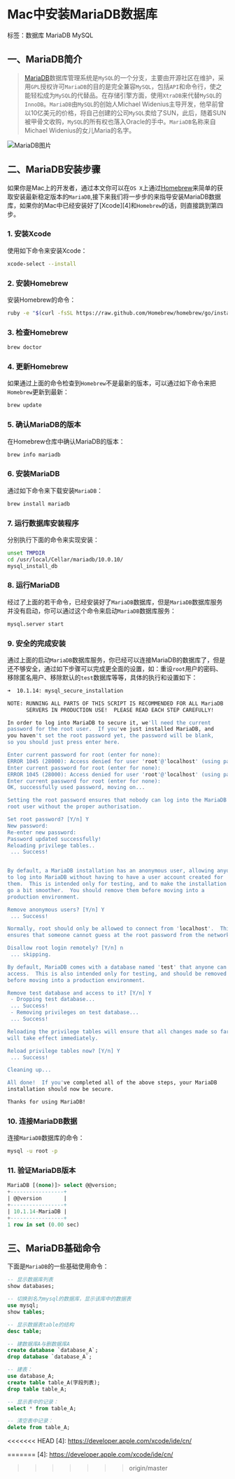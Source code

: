 # Mac中安装MariaDB数据库

标签：数据库 MariaDB MySQL

## 一、MariaDB简介

> [MariaDB][1]数据库管理系统是`MySQL`的一个分支，主要由开源社区在维护，采用`GPL`授权许可`MariaDB`的目的是完全兼容`MySQL`，包括`API`和命令行，使之能轻松成为`MySQL`的代替品。在存储引擎方面，使用`XtraDB`来代替`MySQL`的`InnoDB`。`MariaDB`由`MySQL`的创始人Michael Widenius主导开发，他早前曾以10亿美元的价格，将自己创建的公司`MySQL`卖给了SUN，此后，随着SUN被甲骨文收购，`MySQL`的所有权也落入Oracle的手中。`MariaDB`名称来自Michael Widenius的女儿Maria的名字。

![MariaDB图片][2]

## 二、MariaDB安装步骤

如果你是Mac上的开发者，通过本文你可以在`OS X`上通过[Homebrew][3]来简单的获取安装最新稳定版本的`MariaDB`,接下来我们将一步步的来指导安装MariaDB数据库，如果你的Mac中已经安装好了[Xcode][4]和`Homebrew`的话，则直接跳到第四步。

### 1. 安装Xcode

使用如下命令来安装Xcode：

```bash
xcode-select --install
```

### 2. 安装Homebrew

安装Homebrew的命令：

```bash
ruby -e "$(curl -fsSL https://raw.github.com/Homebrew/homebrew/go/install)"
```

### 3. 检查Homebrew

```bash
brew doctor
```

### 4. 更新Homebrew

如果通过上面的命令检查到`Homebrew`不是最新的版本，可以通过如下命令来把`Homebrew`更新到最新：

```bash
brew update
```

### 5. 确认MariaDB的版本

在Homebrew仓库中确认MariaDB的版本：

```bash
brew info mariadb
```

### 6. 安装MariaDB

通过如下命令来下载安装`MariaDB`：

```bash
brew install mariadb
```

### 7. 运行数据库安装程序

分别执行下面的命令来实现安装：

```bash
unset TMPDIR
cd /usr/local/Cellar/mariadb/10.0.10/
mysql_install_db
```

### 8. 运行MariaDB

经过了上面的若干命令，已经安装好了`MariaDB`数据库，但是`MariaDB`数据库服务并没有启动，你可以通过这个命令来启动`MariaDB`数据库服务：

```bash
mysql.server start
```

### 9. 安全的完成安装

通过上面的启动`MariaDB`数据库服务，你已经可以连接MariaDB的数据库了，但是还不够安全，通过如下步骤可以完成更全面的设置，如：重设`root`用户的密码、移除匿名用户、移除默认的`test`数据库等等，具体的执行和设置如下：

```bash
➜  10.1.14: mysql_secure_installation

NOTE: RUNNING ALL PARTS OF THIS SCRIPT IS RECOMMENDED FOR ALL MariaDB
      SERVERS IN PRODUCTION USE!  PLEASE READ EACH STEP CAREFULLY!

In order to log into MariaDB to secure it, we'll need the current
password for the root user.  If you've just installed MariaDB, and
you haven't set the root password yet, the password will be blank,
so you should just press enter here.

Enter current password for root (enter for none):
ERROR 1045 (28000): Access denied for user 'root'@'localhost' (using password: YES)
Enter current password for root (enter for none):
ERROR 1045 (28000): Access denied for user 'root'@'localhost' (using password: YES)
Enter current password for root (enter for none):
OK, successfully used password, moving on...

Setting the root password ensures that nobody can log into the MariaDB
root user without the proper authorisation.

Set root password? [Y/n] Y
New password:
Re-enter new password:
Password updated successfully!
Reloading privilege tables..
 ... Success!


By default, a MariaDB installation has an anonymous user, allowing anyone
to log into MariaDB without having to have a user account created for
them.  This is intended only for testing, and to make the installation
go a bit smoother.  You should remove them before moving into a
production environment.

Remove anonymous users? [Y/n] Y
 ... Success!

Normally, root should only be allowed to connect from 'localhost'.  This
ensures that someone cannot guess at the root password from the network.

Disallow root login remotely? [Y/n] n
 ... skipping.

By default, MariaDB comes with a database named 'test' that anyone can
access.  This is also intended only for testing, and should be removed
before moving into a production environment.

Remove test database and access to it? [Y/n] Y
 - Dropping test database...
 ... Success!
 - Removing privileges on test database...
 ... Success!

Reloading the privilege tables will ensure that all changes made so far
will take effect immediately.

Reload privilege tables now? [Y/n] Y
 ... Success!

Cleaning up...

All done!  If you've completed all of the above steps, your MariaDB
installation should now be secure.

Thanks for using MariaDB!
```

### 10. 连接MariaDB数据

连接`MariaDB`数据库的命令：

```bash
mysql -u root -p
```

### 11. 验证MariaDB版本

```sql
MariaDB [(none)]> select @@version;
+-----------------+
| @@version       |
+-----------------+
| 10.1.14-MariaDB |
+-----------------+
1 row in set (0.00 sec)
```

## 三、MariaDB基础命令

下面是`MariaDB`的一些基础使用命令：

```sql
-- 显示数据库列表
show databases;

-- 切换到名为mysql的数据库，显示该库中的数据表
use mysql;
show tables;

-- 显示数据表table的结构
desc table;

-- 建数据库A与删数据库A
create database `database_A`;
drop database `database_A`;

-- 建表：
use database_A;
create table table_A(字段列表);
drop table table_A;

-- 显示表中的记录：
select * from table_A;

-- 清空表中记录：
delete from table_A;
```

  [1]: https://mariadb.org/
  [2]: http://static.blinkfox.com/mariadb20160716.png
  [3]: http://brew.sh/
<<<<<<< HEAD
  [4]: https://developer.apple.com/xcode/ide/cn/

=======
  [4]: https://developer.apple.com/xcode/ide/cn/
>>>>>>> origin/master
